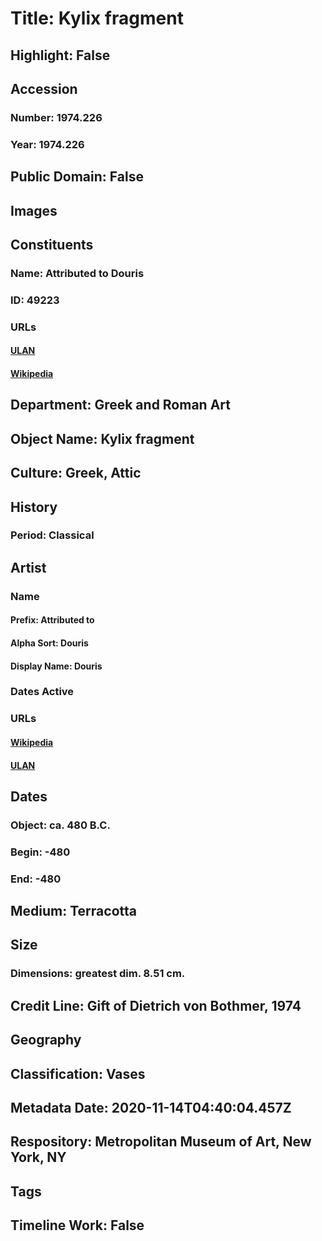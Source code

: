 # Title: Kylix fragment
## Highlight: False
## Accession
### Number: 1974.226
### Year: 1974.226
## Public Domain: False
## Images
## Constituents
### Name: Attributed to Douris
### ID: 49223
### URLs
#### [ULAN](http://vocab.getty.edu/page/ulan/500116285)
#### [Wikipedia](https://www.wikidata.org/wiki/Q965272)
## Department: Greek and Roman Art
## Object Name: Kylix fragment
## Culture: Greek, Attic
## History
### Period: Classical
## Artist
### Name
#### Prefix: Attributed to
#### Alpha Sort: Douris
#### Display Name: Douris
### Dates Active
### URLs
#### [Wikipedia](https://www.wikidata.org/wiki/Q965272)
#### [ULAN](http://vocab.getty.edu/page/ulan/500116285)
## Dates
### Object: ca. 480 B.C.
### Begin: -480
### End: -480
## Medium: Terracotta
## Size
### Dimensions: greatest dim.  8.51 cm.
## Credit Line: Gift of Dietrich von Bothmer, 1974
## Geography
## Classification: Vases
## Metadata Date: 2020-11-14T04:40:04.457Z
## Respository: Metropolitan Museum of Art, New York, NY
## Tags
## Timeline Work: False